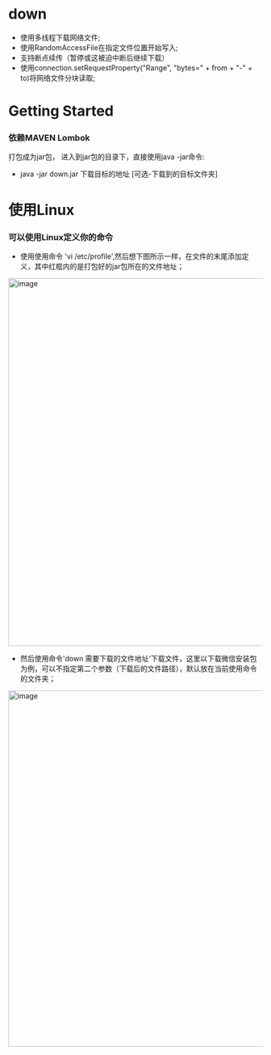 # down
* 使用多线程下载网络文件;
* 使用RandomAccessFile在指定文件位置开始写入;
* 支持断点续传（暂停或这被迫中断后继续下载）
* 使用connection.setRequestProperty("Range", "bytes=" + from + "-" + to)将网络文件分块读取;
# Getting Started

### 依赖MAVEN Lombok

打包成为jar包，
进入到jar包的目录下，直接使用java -jar命令:
* java -jar down.jar 下载目标的地址 [可选-下载到的目标文件夹]


 # 使用Linux
### 可以使用Linux定义你的命令
* 使用使用命令 'vi /etc/profile',然后想下图所示一样，在文件的末尾添加定义，其中红框内的是打包好的jar包所在的文件地址；
<img width="728" alt="image" src="https://user-images.githubusercontent.com/62022681/222921531-834640b5-0253-4228-82ee-0505342753eb.png">


* 然后使用命令'down 需要下载的文件地址'下载文件，这里以下载微信安装包为例，可以不指定第二个参数（下载后的文件路径），默认放在当前使用命令的文件夹；
<img width="705" alt="image" src="https://user-images.githubusercontent.com/62022681/222921813-1e096f32-8589-41a0-a198-43332da1f714.png">

